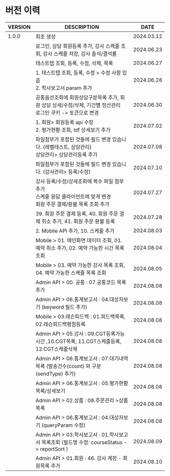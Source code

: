 <br/>
<br/>

# 버전 이력

| VERSION | DESCRIPTION                                                                 | DATE       |
|---------|-----------------------------------------------------------------------------|------------|
| 1.0.0   | 최초 생성                                                                       | 2024.03.12 |
|         | 로그인, 상담 회원등록 추가, 강사 스케줄 조회, 강사 스케줄 저장, 강사 출석/결석률                            | 2024.06.23 |
|         | 테스트탭 조회, 등록, 수정, 삭제, 목록                                                     | 2024.06.27 |
|         | 1. 테스트탭 조회, 등록, 수정 > 수정 사항 있음<br/> 2. 학사보고서 param 추가                        | 2024.06.28 |
|         | 공통옵션조회에 회원상담구분목록 추가, 회원 상담 상세/수정/삭제, 기간별 정산관리<br/>로그인 쿠키 -> 토큰으로 변경         | 2024.06.30 |
|         | 1. 회원> 회원등록 api 수정 <br/> 2. 평가현황 조회, ldf 상세보기 추가                            | 2024.07.02 |
|         | 파일첨부가 포함된 것들에 필드 변경 있습니다. (레벨테스트, 상담관리)<br/> 상담관리> 상담관리등록 추가<br/>           | 2024.07.08 |
|         | 파일첨부가 포함된 것들에 필드 변경 있습니다. (강사관리> 등록/수정)                                     | 2024.07.10 |
|         | 강사 등록/수정/상세조회에 복수 파일 첨부 추가<br/>스케줄 응답 클라이언트에 맞게 변경<br/>회원 주문 결제/환불 목록 조회 추가 | 2024.07.27 |
|         | 39. 회원 주문 결제 등록, 40. 회원 주문 결제 취소 추가, 41. 회원 주문 환불 등록                        | 2024.07.28 |
|         | 2. Mobile API 추가, 10. 스케줄 추가                                                | 2024.08.03 |
|         | Mobile > 01. 메인화면 데이터 조회, 01. 예약 취소 추가, 02. 예약 가능한 시간 목록 조회                 | 2024.08.04 |
|         | Mobile > 03. 예약 가능한 강사 목록 조회, 04. 예약 가능한 스케줄 목록 조회                          | 2024.08.05 |
|         | Admin API > 00. 공통 : 07.공통코드 목록 추가 <br/>                                    | 2024.08.08 |
|         | Admin API > 06.통계보고서 : 04.대상자보기 (keyword 필드 추가)<br/>                        | 2024.08.08 |
|         | Mobile > 03.레슨피드백 : 01.피드백목록, 02.레슨피드백평점등록  <br/>                           | 2024.08.08 |
|         | Admin API > 05.강사 : 09.CGT등록가능시간 ,10.CGT목록, 11.CGT스케줄등록, 12:CGT스케줄삭제<br/>   | 2024.08.08 |
|         | Admin API > 06.통계보고서 : 07.대기내역목록 (발송건수(count) 와 구분(sendType) 추가) <br/>      | 2024.08.08 |
|         | Admin API > 06.통계보고서 : 05.평가현황목록/상세보기   <br/>                               | 2024.08.08 |
|         | Admin API > 02.상품 : 08.주문관리 >상품목록                                           | 2024.08.08 |
|         | Admin API > 06.통계보고서 : 04.대상자보기 (queryParam 수정)                             | 2024.08.08 |
|         | Admin API > 03.학사보고서 : 01.학사보고서 목록조회 (필드명 수정: courseStatus -> reportSort )  | 2024.08.09 |
|         | Admin API > 01.회원 : 46. 강사 계정 - 회원목록 추가                                     | 2024.08.10 |
            
            
<br/>
<br/>